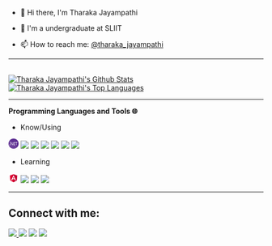 <!-- ### Hi there, I'm Tharaka Jayampathi -  👋

## I'm a undergraduate at SLIIT !

<!--
**TharakaJayampathi/TharakaJayampathi** is a ✨ _special_ ✨ repository because its `README.md` (this file) appears on your GitHub profile.

Here are some ideas to get you started:

- 🔭 I’m currently working on ...
- 🌱 I’m currently learning ...
- 👯 I’m looking to collaborate on ...
- 🤔 I’m looking for help with ...
- 💬 Ask me about ...
- 📫 How to reach me: ...
- 😄 Pronouns: ...
- ⚡ Fun fact: ...
-->

<!-- <br> -->


<!-- ## 🙋‍♂️ About Me -->

 - 👋 Hi there, I'm Tharaka Jayampathi
<!-- - 👯 I’m currently working as a **Frontend Developer.** -->

- 🌱 I'm a undergraduate at SLIIT

<!-- - 👨‍💻 All of my projects are available at **[My Portfolio](https://subhamraoniar.com)** -->

- 📫 How to reach me: [@tharaka_jayampathi](https://www.linkedin.com/in/tharaka-jayampathi-b10275229/)

<!-- - ⚡ **I love play Cricket, Badminton and like to eat Pizza.** -->








<!-- <p align="left">
  <img align="center" src="https://github-readme-stats.vercel.app/api/top-langs/?username=TharakaJayampathi&theme=radical&hide_langs_below=1&layout=compact" />
  <br>
<br>
  <img align="center" src="https://github-readme-stats.vercel.app/api?username=TharakaJayampathi&show_icons=true&theme=radical&line_height=21" alt="Tharaka Jayampathi's github stats"/>
</p> -->

<hr/>
<br/>
    <a href="https://github.com/TharakaJayampathi/github-readme-stats"><img alt="Tharaka Jayampathi's Github Stats" src="https://github-readme-stats.vercel.app/api?username=TharakaJayampathi&show_icons=true&count_private=true&theme=react&hide_border=true&bg_color=0D1117" /></a>
  <a href="https://github.com/TharakaJayampathi/github-readme-stats"><img alt="Tharaka Jayampathi's Top Languages" src="https://github-readme-stats.vercel.app/api/top-langs/?username=TharakaJayampathi&langs_count=8&count_private=true&layout=compact&theme=react&hide_border=true&bg_color=0D1117" /></a>
  <br/>
  <hr/>
  
  
<!-- <hr/>
<div align='left'>
  <a href='#'>
    <img alt='Top Languages'
         src='https://github-readme-stats.vercel.app/api/top-langs/?username=TharakaJayampathi&langs_count=10&layout=compact&theme=react&hide_border=true&bg_color=0D1117&title_color=F0DB4F&icon_color=F0DB4F'
         height='200'/>
  </a>
</div>
<hr/> -->

**Programming Languages and Tools 🌐**


- Know/Using

<code><img height="20" src="https://raw.githubusercontent.com/github/explore/80688e429a7d4ef2fca1e82350fe8e3517d3494d/topics/dotnet/dotnet.png"></code>
<code><img height="20" src="https://img.shields.io/badge/Python-0D1117?style=flat-square&logo=Python&logoColor=F0DB4F"></code>
<code><img height="20" src="https://img.shields.io/badge/SQL%20-%230D1117.svg?style=flat-square&logo=amazon-dynamodb&logoColor=F0DB4F"></code>
<code><img height="20" src="https://img.shields.io/badge/HTML5-0D1117?style=flat-square&logo=html5&logoColor=F0DB4F"></code>
<code><img height="20" src="https://img.shields.io/badge/CSS3-0D1117?style=flat-square&logo=css3&logoColor=F0DB4F"></code>
<code><img height="20" src="https://img.shields.io/badge/Git-0D1117?style=flat-square&logo=git&logoColor=F0DB4F"></code>
<code><img height="20" src="https://img.shields.io/badge/GitHub-0D1117?style=flat-square&logo=github&logoColor=F0DB4F"></code>


- Learning

<code><img height="20" src="https://raw.githubusercontent.com/github/explore/5c058a388828bb5fde0bcafd4bc867b5bb3f26f3/topics/angular/angular.png"></code>
<code><img height="20" src="https://img.shields.io/badge/React-0D1117?style=flat-square&logo=react&logoColor=F0DB4F"></code>
<code><img height="20" src="https://img.shields.io/badge/MongoDB-0D1117?style=flat-square&logo=mongodb&logoColor=F0DB4F"></code>
<code><img height="20" src="https://img.shields.io/badge/Microsoft%20Azure-0D1117?style=flat-square&logo=microsoft-azure&logoColor=F0DB4F"></code>



<hr/>

## Connect with me:
<p align="left">

<a href = "mailto:tharakajayampathikaranahaluge@gmail.com"><img src="https://img.icons8.com/fluent/48/000000/mail.png"/>
<a href = "https://www.linkedin.com/in/tharaka-jayampathi-b10275229/"><img src="https://img.icons8.com/fluent/48/000000/linkedin.png"/></a>
<a href = "https://www.facebook.com/tharaka.jayampathi.942/"><img src="https://img.icons8.com/fluent/48/000000/facebook-new.png"/></a>
<a href = "https://www.instagram.com/tharaka_jayampathi/"><img src="https://img.icons8.com/fluent/48/000000/instagram-new.png"/></a>
<!-- <a href = "https://www.youtube.com/channel/UC-NXT1lYAOPa3lrgWXqvuHA"><img src="https://img.icons8.com/color/48/000000/youtube-play.png"/></a> -->

</p>

